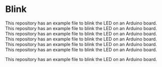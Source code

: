 # Blink

This repository has an example file to blink the LED on an Arduino board.
This repository has an example file to blink the LED on an Arduino board.
This repository has an example file to blink the LED on an Arduino board.
This repository has an example file to blink the LED on an Arduino board.
This repository has an example file to blink the LED on an Arduino board.
This repository has an example file to blink the LED on an Arduino board.

This repository has an example file to blink the LED on an Arduino board.
